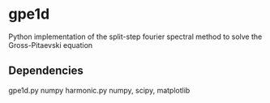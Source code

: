gpe1d
=====

Python implementation of the split-step fourier spectral method to solve the Gross-Pitaevski equation

Dependencies
------------

gpe1d.py
    numpy
harmonic.py
    numpy, scipy, matplotlib
